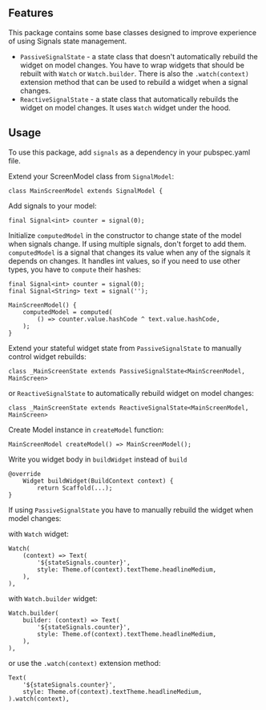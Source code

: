 ## Features

This package contains some base classes designed to improve experience of using Signals state
management.

- `PassiveSignalState` - a state class that doesn't automatically rebuild the widget on model changes. You have to wrap widgets that should be rebuilt with `Watch` or `Watch.builder`. There is also the `.watch(context)` extension method that can be used to rebuild a widget when a signal changes.
- `ReactiveSignalState` - a state class that automatically rebuilds the widget on model changes. It uses `Watch` widget under the hood.

## Usage

To use this package, add `signals` as a dependency in your pubspec.yaml file.

Extend your ScreenModel class from `SignalModel`:

```
class MainScreenModel extends SignalModel {
```

Add signals to your model:

```
final Signal<int> counter = signal(0);
```

Initialize `computedModel` in the constructor to change state of the model when signals change.
If using multiple signals, don't forget to add them. `computedModel` is a signal that changes its value when any of the signals it depends on changes.
It handles int values, so if you need to use other types, you have to `compute` their hashes:

```
final Signal<int> counter = signal(0);
final Signal<String> text = signal('');

MainScreenModel() {
    computedModel = computed(
        () => counter.value.hashCode ^ text.value.hashCode,
    );
}
```

Extend your stateful widget state from `PassiveSignalState` to manually control widget rebuilds:

```
class _MainScreenState extends PassiveSignalState<MainScreenModel, MainScreen>
```

or `ReactiveSignalState` to automatically rebuild widget on model changes:

```
class _MainScreenState extends ReactiveSignalState<MainScreenModel, MainScreen>
```

Create Model instance in `createModel` function:

```
MainScreenModel createModel() => MainScreenModel();
```

Write you widget body in `buildWidget` instead of `build`

```
@override
    Widget buildWidget(BuildContext context) {
        return Scaffold(...);
}
```

If using `PassiveSignalState` you have to manually rebuild the widget when model changes:

with `Watch` widget:

```
Watch(
    (context) => Text(
        '${stateSignals.counter}',
        style: Theme.of(context).textTheme.headlineMedium,
    ),
),
```

with `Watch.builder` widget:

```
Watch.builder(
    builder: (context) => Text(
        '${stateSignals.counter}',
        style: Theme.of(context).textTheme.headlineMedium,
    ),
),
```

or use the `.watch(context)` extension method:

```
Text(
    '${stateSignals.counter}',
    style: Theme.of(context).textTheme.headlineMedium,
).watch(context),
```